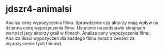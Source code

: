 # jdszr4-animalsi
Analiza ceny wypożyczenia filmu. Sprawdzenie czy aktorzy mają wpływ na dzienną cenę wypożyczenia filmu. 
Ustalenie na podstawie skrajnych wartości jacy aktorzy grali w filmach. Analiza ceny wypożyczenia filmu. 
Analiza ilości wypożyczeń dla każdego filmu (wraz z cenami za wypożyczenie tych filmów).
